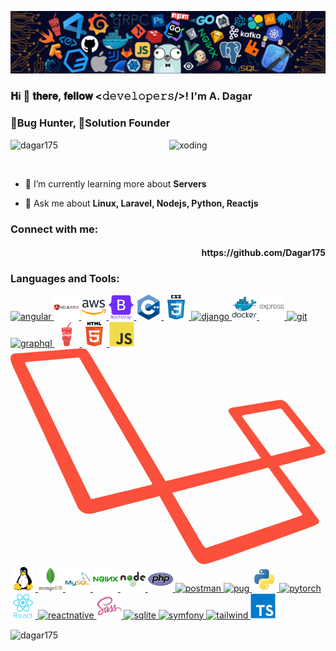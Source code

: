 ![Ayush Dagar](https://github.com/Dagar175/Dagar175/blob/main/masterhead.png)

### 𝐇i 👋 𝐭𝐡𝐞𝐫𝐞, 𝐟𝐞𝐥𝐥𝐨𝐰 <𝚍𝚎𝚟𝚎𝚕𝚘𝚙𝚎𝚛𝚜/>! I'm A. Dagar
### 🐞Bug Hunter, 🎯Solution Founder

<img align="right" alt="xoding" width="250" src ="https://camo.githubusercontent.com/2366b34bb903c09617990fb5fff4622f3e941349e846ddb7e73df872a9d21233/68747470733a2f2f63646e2e6472696262626c652e636f6d2f75736572732f3733303730332f73637265656e73686f74732f363538313234332f6176656e746f2e676966">

<p align="left"> <img src="https://komarev.com/ghpvc/?username=dagar175&label=Profile%20views&color=0e75b6&style=flat" alt="dagar175" /> </p>

<p align="left"> <a href="https://twitter.com/" target="blank"><img src="https://img.shields.io/twitter/follow/?logo=twitter&style=for-the-badge" alt="" /></a> </p>

- 🌱 I’m currently learning more about **Servers**

- 💬 Ask me about **Linux, Laravel, Nodejs, Python, Reactjs**

<h3 align="left">Connect with me:</h3> <h4 align="right"> https://github.com/Dagar175 
<p align="left">
</p>

<h3 align="left">Languages and Tools:</h3>
<p align="left"> <a href="https://angular.io" target="_blank" rel="noreferrer"> <img src="https://angular.io/assets/images/logos/angular/angular.svg" alt="angular" width="40" height="40"/> </a> <a href="https://angular.io" target="_blank" rel="noreferrer"> <img src="https://raw.githubusercontent.com/devicons/devicon/master/icons/angularjs/angularjs-original-wordmark.svg" alt="angularjs" width="40" height="40"/> </a> <a href="https://aws.amazon.com" target="_blank" rel="noreferrer"> <img src="https://raw.githubusercontent.com/devicons/devicon/master/icons/amazonwebservices/amazonwebservices-original-wordmark.svg" alt="aws" width="40" height="40"/> </a> <a href="https://getbootstrap.com" target="_blank" rel="noreferrer"> <img src="https://raw.githubusercontent.com/devicons/devicon/master/icons/bootstrap/bootstrap-plain-wordmark.svg" alt="bootstrap" width="40" height="40"/> </a> <a href="https://www.w3schools.com/cpp/" target="_blank" rel="noreferrer"> <img src="https://raw.githubusercontent.com/devicons/devicon/master/icons/cplusplus/cplusplus-original.svg" alt="cplusplus" width="40" height="40"/> </a> <a href="https://www.w3schools.com/css/" target="_blank" rel="noreferrer"> <img src="https://raw.githubusercontent.com/devicons/devicon/master/icons/css3/css3-original-wordmark.svg" alt="css3" width="40" height="40"/> </a> <a href="https://www.djangoproject.com/" target="_blank" rel="noreferrer"> <img src="https://cdn.worldvectorlogo.com/logos/django.svg" alt="django" width="40" height="40"/> </a> <a href="https://www.docker.com/" target="_blank" rel="noreferrer"> <img src="https://raw.githubusercontent.com/devicons/devicon/master/icons/docker/docker-original-wordmark.svg" alt="docker" width="40" height="40"/> </a> <a href="https://expressjs.com" target="_blank" rel="noreferrer"> <img src="https://raw.githubusercontent.com/devicons/devicon/master/icons/express/express-original-wordmark.svg" alt="express" width="40" height="40"/> </a> <a href="https://git-scm.com/" target="_blank" rel="noreferrer"> <img src="https://www.vectorlogo.zone/logos/git-scm/git-scm-icon.svg" alt="git" width="40" height="40"/> </a> <a href="https://graphql.org" target="_blank" rel="noreferrer"> <img src="https://www.vectorlogo.zone/logos/graphql/graphql-icon.svg" alt="graphql" width="40" height="40"/> </a> <a href="https://gulpjs.com" target="_blank" rel="noreferrer"> <img src="https://raw.githubusercontent.com/devicons/devicon/master/icons/gulp/gulp-plain.svg" alt="gulp" width="40" height="40"/> </a> <a href="https://www.w3.org/html/" target="_blank" rel="noreferrer"> <img src="https://raw.githubusercontent.com/devicons/devicon/master/icons/html5/html5-original-wordmark.svg" alt="html5" width="40" height="40"/> </a> <a href="https://developer.mozilla.org/en-US/docs/Web/JavaScript" target="_blank" rel="noreferrer"> <img src="https://raw.githubusercontent.com/devicons/devicon/master/icons/javascript/javascript-original.svg" alt="javascript" width="40" height="40"/> </a> <a href="https://laravel.com/" target="_blank" rel="noreferrer"> <?xml version="1.0" encoding="utf-8"?><svg version="1.1" id="Layer_1" xmlns="http://www.w3.org/2000/svg" xmlns:xlink="http://www.w3.org/1999/xlink" x="0px" y="0px" viewBox="0 0 122.88 84.13" style="enable-background:new 0 0 122.88 84.13" xml:space="preserve"><style type="text/css">.st0{fill-rule:evenodd;clip-rule:evenodd;fill:#FB503B;}</style><g><path class="st0" d="M122.39,39.31c-0.88-0.88-12.12-15.04-14.02-17.38c-2.04-2.34-2.92-1.9-4.24-1.75 c-1.31,0.15-15.48,2.63-17.09,2.77c-1.61,0.29-2.63,0.88-1.61,2.34c0.88,1.31,10.22,14.46,12.27,17.53l-37.24,8.91L30.96,2.21 c-1.17-1.75-1.46-2.34-4.09-2.19c-2.63,0.15-23.22,1.9-24.68,1.9C0.72,2.07-0.88,2.65,0.58,6.16C2.04,9.66,25.41,59.9,25.99,61.36 c0.58,1.46,2.34,3.8,6.28,2.92c4.09-1.02,18.11-4.67,25.85-6.72c4.09,7.3,12.27,22.2,13.88,24.39c2.04,2.92,3.51,2.34,6.57,1.46 c2.48-0.73,38.27-13.58,39.87-14.31c1.61-0.73,2.63-1.17,1.46-2.78c-0.88-1.17-10.22-13.88-15.19-20.45 c3.36-0.88,15.48-4.09,16.8-4.53C122.97,40.92,123.26,40.19,122.39,39.31L122.39,39.31L122.39,39.31z M54.76,53.19 c-0.44,0.15-21.32,5.11-22.35,5.4c-1.17,0.29-1.17,0.15-1.17-0.29C30.96,57.86,6.42,7.03,5.98,6.45c-0.29-0.58-0.29-1.17,0-1.17 c0.29,0,19.72-1.75,20.3-1.75c0.73,0,0.58,0.15,0.88,0.58c0,0,27.31,47.18,27.75,47.91C55.49,52.75,55.2,53.04,54.76,53.19 L54.76,53.19L54.76,53.19z M113.48,64.14c0.29,0.58,0.73,0.88-0.44,1.17c-1.02,0.44-35.2,11.98-35.93,12.27 c-0.73,0.29-1.17,0.44-2.04-0.88c-0.88-1.31-11.98-20.45-11.98-20.45l36.37-9.49c0.88-0.29,1.17-0.44,1.75,0.44 C101.79,48.22,113.19,63.7,113.48,64.14L113.48,64.14z M115.81,38.43c-0.88,0.15-14.17,3.51-14.17,3.51l-10.95-14.9 c-0.29-0.44-0.58-0.88,0.15-1.02c0.73-0.15,13.15-2.34,13.73-2.48c0.58-0.15,1.02-0.29,1.75,0.73 c0.73,0.88,10.08,12.85,10.52,13.29C117.27,38,116.69,38.29,115.81,38.43L115.81,38.43L115.81,38.43z"/></g></svg> </a> <a href="https://www.linux.org/" target="_blank" rel="noreferrer"> <img src="https://raw.githubusercontent.com/devicons/devicon/master/icons/linux/linux-original.svg" alt="linux" width="40" height="40"/> </a> <a href="https://www.mongodb.com/" target="_blank" rel="noreferrer"> <img src="https://raw.githubusercontent.com/devicons/devicon/master/icons/mongodb/mongodb-original-wordmark.svg" alt="mongodb" width="40" height="40"/> </a> <a href="https://www.mysql.com/" target="_blank" rel="noreferrer"> <img src="https://raw.githubusercontent.com/devicons/devicon/master/icons/mysql/mysql-original-wordmark.svg" alt="mysql" width="40" height="40"/> </a> <a href="https://www.nginx.com" target="_blank" rel="noreferrer"> <img src="https://raw.githubusercontent.com/devicons/devicon/master/icons/nginx/nginx-original.svg" alt="nginx" width="40" height="40"/> </a> <a href="https://nodejs.org" target="_blank" rel="noreferrer"> <img src="https://raw.githubusercontent.com/devicons/devicon/master/icons/nodejs/nodejs-original-wordmark.svg" alt="nodejs" width="40" height="40"/> </a> <a href="https://www.php.net" target="_blank" rel="noreferrer"> <img src="https://raw.githubusercontent.com/devicons/devicon/master/icons/php/php-original.svg" alt="php" width="40" height="40"/> </a> <a href="https://postman.com" target="_blank" rel="noreferrer"> <img src="https://www.vectorlogo.zone/logos/getpostman/getpostman-icon.svg" alt="postman" width="40" height="40"/> </a> <a href="https://pugjs.org" target="_blank" rel="noreferrer"> <img src="https://cdn.worldvectorlogo.com/logos/pug.svg" alt="pug" width="40" height="40"/> </a> <a href="https://www.python.org" target="_blank" rel="noreferrer"> <img src="https://raw.githubusercontent.com/devicons/devicon/master/icons/python/python-original.svg" alt="python" width="40" height="40"/> </a> <a href="https://pytorch.org/" target="_blank" rel="noreferrer"> <img src="https://www.vectorlogo.zone/logos/pytorch/pytorch-icon.svg" alt="pytorch" width="40" height="40"/> </a> <a href="https://reactjs.org/" target="_blank" rel="noreferrer"> <img src="https://raw.githubusercontent.com/devicons/devicon/master/icons/react/react-original-wordmark.svg" alt="react" width="40" height="40"/> </a> <a href="https://reactnative.dev/" target="_blank" rel="noreferrer"> <img src="https://reactnative.dev/img/header_logo.svg" alt="reactnative" width="40" height="40"/> </a> <a href="https://sass-lang.com" target="_blank" rel="noreferrer"> <img src="https://raw.githubusercontent.com/devicons/devicon/master/icons/sass/sass-original.svg" alt="sass" width="40" height="40"/> </a> <a href="https://www.sqlite.org/" target="_blank" rel="noreferrer"> <img src="https://www.vectorlogo.zone/logos/sqlite/sqlite-icon.svg" alt="sqlite" width="40" height="40"/> </a> <a href="https://symfony.com" target="_blank" rel="noreferrer"> <img src="https://symfony.com/logos/symfony_black_03.svg" alt="symfony" width="40" height="40"/> </a> <a href="https://tailwindcss.com/" target="_blank" rel="noreferrer"> <img src="https://www.vectorlogo.zone/logos/tailwindcss/tailwindcss-icon.svg" alt="tailwind" width="40" height="40"/> </a> <a href="https://www.typescriptlang.org/" target="_blank" rel="noreferrer"> <img src="https://raw.githubusercontent.com/devicons/devicon/master/icons/typescript/typescript-original.svg" alt="typescript" width="40" height="40"/> </a> </p>

<p><img align="center" src="https://github-readme-stats.vercel.app/api/top-langs?username=dagar175&show_icons=true&locale=en&layout=compact" alt="dagar175" /></p>

